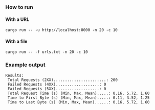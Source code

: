### How to run

#### With a URL

```
cargo run -- -u http://localhost:8000 -n 20 -c 10
```

#### With a file

```
cargo run -- -f urls.txt -n 20 -c 10
```

### Example output

```
Results:
 Total Requests (2XX).......................: 200
 Failed Requests (4XX)...................: 0
 Failed Requests (5XX)...................: 0
 Total Request Time (s) (Min, Max, Mean).....: 0.16, 5.72, 1.60
 Time to First Byte (s) (Min, Max, Mean).....: 0.11, 3.52, 1.25
 Time to Last Byte (s) (Min, Max, Mean)......: 0.16, 5.72, 1.60
```
